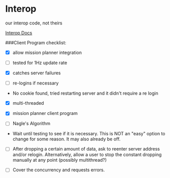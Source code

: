 # Interop
our interop code, not theirs

[Interop Docs](https://auvsi-suas-competition-interoperability-system.readthedocs.org/en/latest/integration/hints.html)

###Client Program checklist:

- [X] allow mission planner integration

- [ ] tested for 1Hz update rate

- [X] catches server failures

- [ ] re-logins if necessary
- No cookie found, tried restarting server and it didn't require a re login

- [X] multi-threaded

- [X] mission planner client program

- [ ] Nagle's Algorithm
- Wait until testing to see if it is necessary. This is NOT an "easy" option to change for some reason. It may also already be off.

- [ ] After dropping a certain amount of data, ask to reenter server address and/or relogin. Alternatively, allow a user to stop the constant dropping manually at any point (possibly multithread?)

- [ ] Cover the concurrency and requests errors.
